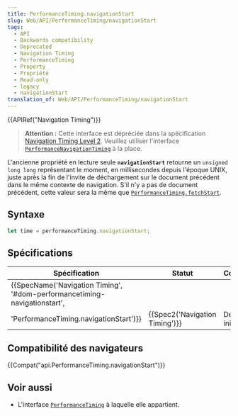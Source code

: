 ```yaml
---
title: PerformanceTiming.navigationStart
slug: Web/API/PerformanceTiming/navigationStart
tags:
  - API
  - Backwards compatibility
  - Deprecated
  - Navigation Timing
  - PerformanceTiming
  - Property
  - Propriété
  - Read-only
  - legacy
  - navigationStart
translation_of: Web/API/PerformanceTiming/navigationStart
---
```

{{APIRef("Navigation Timing")}}

> **Attention :** Cette interface est dépréciée dans la spécification [Navigation Timing Level 2](https://w3c.github.io/navigation-timing/#obsolete). Veuillez utiliser l'interface [`PerformanceNavigationTiming`](/fr/docs/Web/API/PerformanceNavigationTiming) à la place.

L'ancienne propriété en lecture seule **`navigationStart`** retourne un `unsigned long long` représentant le moment, en millisecondes depuis l'époque UNIX, juste après la fin de l'invite de déchargement sur le document précédent dans le même contexte de navigation. S'il n'y a pas de document précédent, cette valeur sera la même que [`PerformanceTiming.fetchStart`](/fr/docs/Web/API/PerformanceTiming/fetchStart).

## Syntaxe

```js
let time = performanceTiming.navigationStart;
```

## Spécifications

| Spécification                                                                                                                                                    | Statut                                   | Commentaire          |
| ---------------------------------------------------------------------------------------------------------------------------------------------------------------- | ---------------------------------------- | -------------------- |
| {{SpecName('Navigation Timing', '#dom-performancetiming-navigationstart',
        'PerformanceTiming.navigationStart')}} | {{Spec2('Navigation Timing')}} | Définition initiale. |

## Compatibilité des navigateurs

{{Compat("api.PerformanceTiming.navigationStart")}}

## Voir aussi

- L'interface [`PerformanceTiming`](/fr/docs/Web/API/PerformanceTiming) à laquelle elle appartient.
